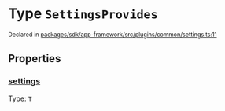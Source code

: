 # Type `SettingsProvides`
<sub>Declared in [packages/sdk/app-framework/src/plugins/common/settings.ts:11](https://github.com/dxos/dxos/blob/5d7baccd2e/packages/sdk/app-framework/src/plugins/common/settings.ts#L11)</sub>




## Properties
### [settings](https://github.com/dxos/dxos/blob/5d7baccd2e/packages/sdk/app-framework/src/plugins/common/settings.ts#L12)
Type: <code>T</code>





